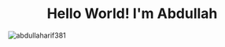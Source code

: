 <h1 align="center">Hello World! I'm Abdullah</h1>

<p align="left"> <img src="https://komarev.com/ghpvc/?username=abdullaharif381&label=Profile%20views&color=0e75b6&style=flat" alt="abdullaharif381" /> </p>
